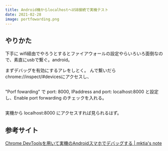 ```yaml
---
title: Android機からlocalhostへUSB接続で実機テスト
date: 2021-02-28
image: portfowarding.png
---
```


## やりかた
下手に wifi経由でやろうとするとファイアウォールの設定やらいろいろ面倒なので、素直にusbで繋ぐ。android。

まずデバッグを有効にするアレをしとく。
んで繋いだら chrome://inspect/#devicesにアクセスし、

<div style="max-width: 300px">
<Image filename="portfowarding.png"/>
</div>

"Porf fowarding" で port: 8000, IPaddress and port: localhost:8000 と設定し、Enable port forwarding のチェックを入れる。

<div style="max-width: 300px">
<Image filename="portfowarding2.png"/>
</div>

実機から localhost:8000 にアクセスすれば見られるはず。

## 参考サイト
[Chrome DevToolsを用いて実機のAndroidスマホでデバッグする \| mktia's note](https://blog.mktia.com/how-to-debug-websites-on-android-with-chrome-devtools/)